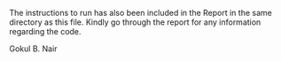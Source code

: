 The instructions to run has also been included in the Report in the same directory as this file. Kindly go through the report for any information regarding the code.

Gokul B. Nair
